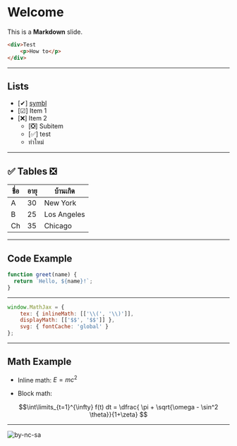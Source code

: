 # Welcome 

This is a **Markdown** slide.
```html
<div>Test
	<p>How to</p>
</div>
```
---

## Lists
- [✔] [symbl](https://symbl.cc/)
- [☑] Item 1
- [❌] Item 2
  - [❎] Subitem
  - [✅] test
  - ทำใหม่

---

## ✅ Tables ❎

| ชื่อ    | อายุ | บ้านเกิด    |
|--------|-----|-----------|
| A      | 30  | New York  |
| B      | 25  | Los Angeles|
| Ch     | 35  | Chicago   |

---

## Code Example

```js
function greet(name) {
  return `Hello, ${name}!`;
}
```
---

```js
window.MathJax = { 
	tex: { inlineMath: [['\\(', '\\)']], 
	displayMath: [['$$', '$$']] }, 
	svg: { fontCache: 'global' } 
}; 
```
---
  
## Math Example

- Inline math: $E = mc^2$

- Block math:  

$$\int\limits_{t=1}^{\infty} f(t) dt = \dfrac{ \pi + \sqrt{\omega - \sin^2 \theta}}{1+\zeta} $$

---

![by-nc-sa](https://mirrors.creativecommons.org/presskit/buttons/88x31/png/by-nc-sa.png)

